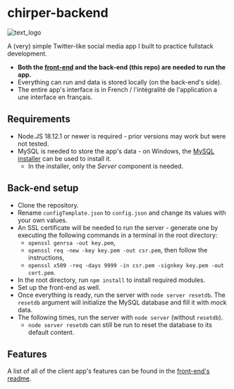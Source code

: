 # chirper-backend

![text_logo](https://user-images.githubusercontent.com/43970996/215510363-bd8c4dd4-3f14-4967-a716-fbd0caaf35cf.svg)

A (very) simple Twitter-like social media app I built to practice fullstack development.

- **Both the [front-end](https://github.com/IwaoM/chirper-frontend) and the back-end (this repo) are needed to run the app.**
- Everything can run and data is stored locally (on the back-end's side).
- The entire app's interface is in French / l'intégralité de l'application a une interface en français.

## Requirements

- Node.JS 18.12.1 or newer is required - prior versions may work but were not tested.
- MySQL is needed to store the app's data - on Windows, the [MySQL installer](https://dev.mysql.com/downloads/installer/) can be used to install it.
  - In the installer, only the *Server* component is needed.

## Back-end setup

- Clone the repository.
- Rename `configTemplate.json` to `config.json` and change its values with your own values.
- An SSL certificate will be needed to run the server - generate one by executing the following commands in a terminal in the root directory:
  - `openssl genrsa -out key.pem`,
  - `openssl req -new -key key.pem -out csr.pem`, then follow the instructions,
  - `openssl x509 -req -days 9999 -in csr.pem -signkey key.pem -out cert.pem`.
- In the root directory, run `npm install` to install required modules.
- Set up the front-end as well.
- Once everything is ready, run the server with `node server resetdb`. The `resetdb` argument will initialize the MySQL database and fill it with mock data.
- The following times, run the server with `node server` (without `resetdb`).
  - `node server resetdb` can still be run to reset the database to its default content.
  
## Features

A list of all of the client app's features can be found in the [front-end's readme](https://github.com/IwaoM/chirper-frontend/blob/main/README.md).
